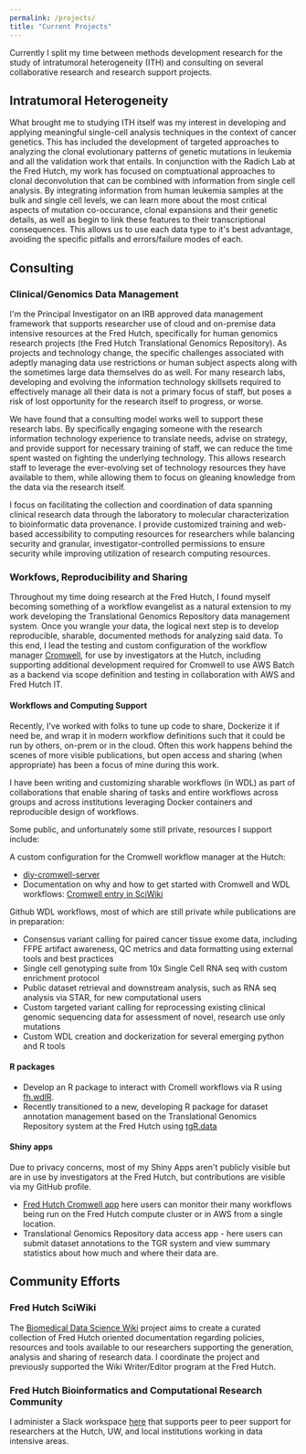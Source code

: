 ```yaml
---
permalink: /projects/
title: "Current Projects"
---
```


Currently I split my time between methods development research for the study of intratumoral heterogeneity (ITH) and consulting on several collaborative research and research support projects.

## Intratumoral Heterogeneity
What brought me to studying ITH itself was my interest in developing and applying meaningful single-cell analysis techniques in the context of cancer genetics. This has included the development of targeted approaches to analyzing the clonal evolutionary patterns of genetic mutations in leukemia and all the validation work that entails. In conjunction with the Radich Lab at the Fred Hutch, my work has focused on comptuational approaches to clonal deconvolution that can be combined with information from single cell analysis.  By integrating information from human leukemia samples at the bulk and single cell levels, we can learn more about the most critical aspects of mutation co-occurance, clonal expansions and their genetic details, as well as begin to link these features to their transcriptional consequences.  This allows us to use each data type to it's best advantage, avoiding the specific pitfalls and errors/failure modes of each.  


## Consulting

### Clinical/Genomics Data Management
I'm the Principal Investigator on an IRB approved data management framework that supports researcher use of cloud and on-premise data intensive resources at the Fred Hutch, specifically for human genomics research projects (the Fred Hutch Translational Genomics Repository).  As projects and technology change, the specific challenges associated with adeptly managing data use restrictions or human subject aspects along with the sometimes large data themselves do as well.  For many research labs, developing and evolving the information technology skillsets required to effectively manage all their data is not a primary focus of staff, but poses a risk of lost opportunity for the research itself to progress, or worse.

We have found that a consulting model works well to support these research labs.  By specifically engaging someone with the research information technology experience to translate needs, advise on strategy, and provide support for necessary training of staff, we can reduce the time spent wasted on fighting the underlying technology.  This allows research staff to leverage the ever-evolving set of technology resources they have available to them, while allowing them to focus on gleaning knowledge from the data via the research itself.

I focus on facilitating the collection and coordination of data spanning clinical research data through the laboratory to molecular characterization to bioinformatic data provenance. I provide customized training and web-based accessibility to computing resources for researchers while balancing security and granular, investigator-controlled permissions to ensure security while improving utilization of research computing resources. 

### Workfows, Reproducibility and Sharing  
Throughout my time doing research at the Fred Hutch, I found myself becoming something of a workflow evangelist as a natural extension to my work developing the Translational Genomics Repository data management system.  Once you wrangle your data, the logical next step is to develop reproducible, sharable, documented methods for analyzing said data.  To this end, I lead the testing and custom configuration of the workflow manager [Cromwell](https://github.com/broadinstitute/cromwell), for use by investigators at the Hutch, including supporting additional development required for Cromwell to use AWS Batch as a backend via scope definition and testing in collaboration with AWS and Fred Hutch IT.


#### Workflows and Computing Support  
Recently, I've worked with folks to tune up code to share, Dockerize it if need be, and wrap it in modern workflow definitions such that it could be run by others, on-prem or in the cloud.  Often this work happens behind the scenes of more visible publications, but open access and sharing (when appropriate) has been a focus of mine during this work.  

I have been writing and customizing sharable workflows (in WDL) as part of collaborations that enable sharing of tasks and entire workflows across groups and across institutions leveraging Docker containers and reproducible design of workflows.

Some public, and unfortunately some still private, resources I support include:

A custom configuration for the Cromwell workflow manager at the Hutch:
- [diy-cromwell-server](https://github.com/FredHutch/diy-cromwell-server)
- Documentation on why and how to get started with Cromwell and WDL workflows: [Cromwell entry in SciWiki](https://sciwiki.fredhutch.org/compdemos/Cromwell/)

Github WDL workflows, most of which are still private while publications are in preparation:
- Consensus variant calling for paired cancer tissue exome data, including FFPE artifact awareness, QC metrics and data formatting using external tools and best practices
- Single cell genotyping suite from 10x Single Cell RNA seq with custom enrichment protocol
- Public dataset retrieval and downstream analysis, such as RNA seq analysis via STAR, for new computational users
- Custom targeted variant calling for reprocessing existing clinical genomic sequencing data for assessment of novel, research use only mutations
- Custom WDL creation and dockerization for several emerging python and R tools

#### R packages  
- Develop an R package to interact with Cromell workflows via R using [fh.wdlR](https://github.com/FredHutch/fh.wdlR).
- Recently transitioned to a new, developing R package for dataset annotation management based on the Translational Genomics Repository system at the Fred Hutch using [tgR.data](https://github.com/FredHutch/tgR.data)

#### Shiny apps  
Due to privacy concerns, most of my Shiny Apps aren't publicly visible but are in use by investigators at the Fred Hutch, but contributions are visible via my GitHub profile. 
- [Fred Hutch Cromwell app](https://cromwellapp.fredhutch.org/) here users can monitor their many workflows being run on the Fred Hutch compute cluster or in AWS from a single location.   
- Translational Genomics Repository data access app - here users can submit dataset annotations to the TGR system and view summary statistics about how much and where their data are.  


## Community Efforts
### Fred Hutch SciWiki
The [Biomedical Data Science Wiki](https://sciwiki.fredhutch.org) project aims to create a curated collection of Fred Hutch oriented documentation regarding policies, resources and tools available to our researchers supporting the generation, analysis and sharing of research data. I coordinate the project and previously supported the Wiki Writer/Editor program at the Fred Hutch. 



### Fred Hutch Bioinformatics and Computational Research Community
I administer a Slack workspace [here](https://join.slack.com/t/fhbig/shared_invite/zt-4hpsoszl-qU4hZU5H7yolOcNSzhlrxQ) that supports peer to peer support for researchers at the Hutch, UW, and local institutions working in data intensive areas.  
